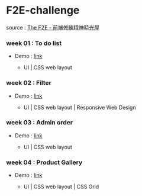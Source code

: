 # F2E-challenge

source : [The F2E - 前端修練精神時光屋](https://github.com/hexschool/TheF2E)

### week 01 : To do list

- Demo : [link](https://menghsuan.github.io/F2E-challenge/01/)

  - UI | CSS web layout 

### week 02 : Filter 

- Demo : [link](https://menghsuan.github.io/F2E-challenge/02/)

  - UI | CSS web layout | Responsive Web Design

### week 03 : Admin order

- Demo : [link](https://menghsuan.github.io/F2E-challenge/03/)

  - UI | CSS web layout 

### week 04 : Product Gallery 

- Demo : [link](https://menghsuan.github.io/F2E-challenge/04/)

  - UI | CSS web layout | CSS Grid
